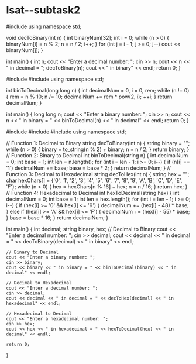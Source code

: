 # Isat--subtask2
#include <iostream>
using namespace std;

void decToBinary(int n) {
    int binaryNum[32];
    int i = 0;
    while (n > 0) {
        binaryNum[i] = n % 2;
        n = n / 2;
        i++;
    }
    for (int j = i - 1; j >= 0; j--)
        cout << binaryNum[j];
}

int main() {
    int n;
    cout << "Enter a decimal number: ";
    cin >> n;
    cout << n << " in decimal = ";
    decToBinary(n);
    cout << " in binary" << endl;
    return 0;
}

#include <iostream>
#include <cmath>
using namespace std;

int binToDecimal(long long n) {
    int decimalNum = 0, i = 0, rem;
    while (n != 0) {
        rem = n % 10;
        n /= 10;
        decimalNum += rem * pow(2, i);
        ++i;
    }
    return decimalNum;
}

int main() {
    long long n;
    cout << "Enter a binary number: ";
    cin >> n;
    cout << n << " in binary = " << binToDecimal(n) << " in decimal" << endl;
    return 0;
}

#include <iostream>
#include <cmath>
#include <string>
using namespace std;

// Function 1: Decimal to Binary
string decToBinary(int n) {
    string binary = "";
    while (n > 0) {
        binary = to_string(n % 2) + binary;
        n = n / 2;
    }
    return binary;
}
// Function 2: Binary to Decimal
int binToDecimal(string n) {
    int decimalNum = 0;
    int base = 1;
    int len = n.length();
    for (int i = len - 1; i >= 0; i--) {
        if (n[i] == '1')
            decimalNum += base;
        base = base * 2;
    }
    return decimalNum;
}
// Function 3: Decimal to Hexadecimal
string decToHex(int n) {
    string hex = "";
    char hexChars[] = {'0', '1', '2', '3', '4', '5', '6', '7', '8', '9', 'A', 'B', 'C', 'D', 'E', 'F'};
    while (n > 0) {
        hex = hexChars[n % 16] + hex;
        n = n / 16;
    }
    return hex;
}
// Function 4: Hexadecimal to Decimal
int hexToDecimal(string hex) {
    int decimalNum = 0;
    int base = 1;
    int len = hex.length();
    for (int i = len - 1; i >= 0; i--) {
        if (hex[i] >= '0' && hex[i] <= '9') {
            decimalNum += (hex[i] - 48) * base;
        } else if (hex[i] >= 'A' && hex[i] <= 'F') {
            decimalNum += (hex[i] - 55) * base;
        }
        base = base * 16;
    }
    return decimalNum;
}

int main() {
    int decimal;
    string binary, hex;
    // Decimal to Binary
    cout << "Enter a decimal number: ";
    cin >> decimal;
    cout << decimal << " in decimal = " << decToBinary(decimal) << " in binary" << endl;

    // Binary to Decimal
    cout << "Enter a binary number: ";
    cin >> binary;
    cout << binary << " in binary = " << binToDecimal(binary) << " in decimal" << endl;

    // Decimal to Hexadecimal
    cout << "Enter a decimal number: ";
    cin >> decimal;
    cout << decimal << " in decimal = " << decToHex(decimal) << " in hexadecimal" << endl;

    // Hexadecimal to Decimal
    cout << "Enter a hexadecimal number: ";
    cin >> hex;
    cout << hex << " in hexadecimal = " << hexToDecimal(hex) << " in decimal" << endl;

    return 0;
}
 




